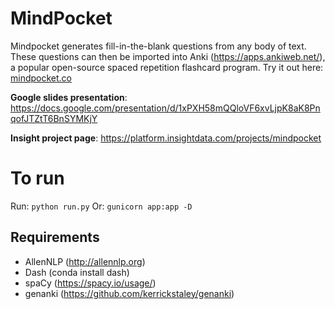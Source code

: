 # MindPocket

Mindpocket generates fill-in-the-blank questions from any body of text. These questions can then be imported into Anki (https://apps.ankiweb.net/), a popular open-source spaced repetition flashcard program. Try it out here: [mindpocket.co](mindpocket.co)

**Google slides presentation**: https://docs.google.com/presentation/d/1xPXH58mQQloVF6xvLjpK8aK8PnqofJTZtT6BnSYMKjY

**Insight project page**: https://platform.insightdata.com/projects/mindpocket

# To run

Run: `python run.py`
Or: `gunicorn app:app -D`

## Requirements
- AllenNLP (http://allennlp.org)
- Dash (conda install dash)
- spaCy (https://spacy.io/usage/)
- genanki (https://github.com/kerrickstaley/genanki)

